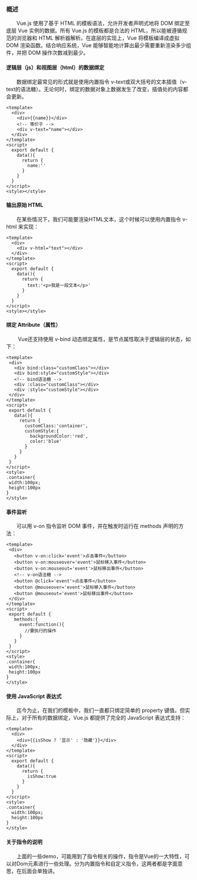 ### 概述
&emsp;&emsp;Vue.js 使用了基于 HTML 的模板语法，允许开发者声明式地将 DOM 绑定至底层 Vue 实例的数据。所有 Vue.js 的模板都是合法的 HTML，所以能被遵循规范的浏览器和 HTML 解析器解析。在底层的实现上，Vue 将模板编译成虚拟 DOM 渲染函数。结合响应系统，Vue 能够智能地计算出最少需要重新渲染多少组件，并把 DOM 操作次数减到最少。
#### 逻辑层（js）和视图层（html）的数据绑定
&emsp;&emsp;数据绑定最常见的形式就是使用内置指令 v-text或双大括号的文本插值（v-text的语法糖）。无论何时，绑定的数据对象上数据发生了改变，插值处的内容都会更新。
```vue
<template>
  <div>
    <div>{{name}}</div>
    <!-- 等价于 -->
    <div v-text="name"></div>
  </div>
</template>
<script>
  export default {
    data(){
      return {
        name:''
      }
    }
  }
</script>
<style></style>
```
#### 输出原始 HTML
&emsp;&emsp;在某些情况下，我们可能要渲染HTML文本，这个时候可以使用内置指令 v-html 来实现：
```vue
<template>
  <div>
    <div v-html="text"></div>
  </div>
</template>
<script>
  export default {
    data(){
      return {
        text:'<p>我是一段文本</p>'
      }
    }
  }
</script>
<style></style>
```
 #### 绑定 Attribute（属性）
 &emsp;&emsp; Vue还支持使用 v-bind 动态绑定属性，是节点属性取决于逻辑层的状态，如下：
 ```vue
<template>
  <div>
    <div bind:class="customClass"></div>
    <div bind:style="customStyle"></div>
    <!-- bind语法糖 -->
    <div :class="customClass"></div>
    <div :style="customStyle"></div>
  </div>
</template>
<script>
  export default {
    data(){
      return {
        customClass:'container',
        customStyle:{
          backgroundColor:'red',
          color:'blue'
        }
      }
    }
  }
</script>
<style>
.container{
  width:100px;
  height:100px
}
</style>
```
#### 事件监听
&emsp;&emsp;可以用 v-on 指令监听 DOM 事件，并在触发时运行在 methods 声明的方法：
 ```vue
<template>
  <div>
    <button v-on:click='event'>点击事件</button>
    <button v-on:mouseover='event'>鼠标移入事件</button>
    <button v-on:mouseout='event'>鼠标移出事件</button>
    <!-- v-on语法糖 -->
    <button @click='event'>点击事件</button>
    <button @mouseover='event'>鼠标移入事件</button>
    <button @mouseout='event'>鼠标移出事件</button>
  </div>
</template>
<script>
  export default {
    methods:{
      event:function(){
        //要执行的操作
      }
    }
  }
</script>
<style>
.container{
  width:100px;
  height:100px
}
</style>
```
#### 使用 JavaScript 表达式
&emsp;&emsp;迄今为止，在我们的模板中，我们一直都只绑定简单的 property 键值。但实际上，对于所有的数据绑定，Vue.js 都提供了完全的 JavaScript 表达式支持：
```vue
<template>
  <div>
    <div>{{isShow ? '显示' : '隐藏'}}</div>
  </div>
</template>
<script>
  export default {
    data(){
      return {
        isShow:true
      }
    }
  }
</script>
<style>
.container{
  width:100px;
  height:100px
}
</style>
```
#### 关于指令的说明
&emsp;&emsp;上面的一些demo，可能用到了指令相关的操作，指令是Vue的一大特性，可以对Dom元素进行一些处理。分为内置指令和自定义指令，这两者都是字面意思，在后面会单独讲。
